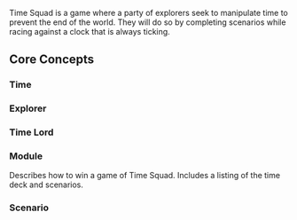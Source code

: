 Time Squad is a game where a party of explorers seek to manipulate time to prevent the end of the world. They will do so by completing scenarios while racing against a clock that is always ticking.

## Core Concepts
###  Time
###  Explorer
###  Time Lord
###  Module

Describes how to win a game of Time Squad. Includes a listing of the time deck and scenarios.

### Scenario